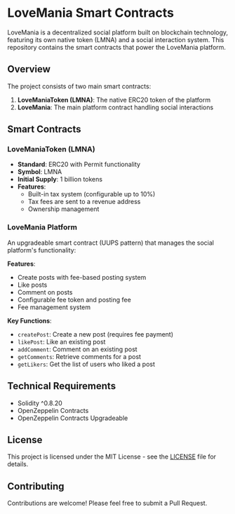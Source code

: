 # LoveMania Smart Contracts

LoveMania is a decentralized social platform built on blockchain technology, featuring its own native token (LMNA) and a social interaction system. This repository contains the smart contracts that power the LoveMania platform.

## Overview

The project consists of two main smart contracts:

1. **LoveManiaToken (LMNA)**: The native ERC20 token of the platform
2. **LoveMania**: The main platform contract handling social interactions

## Smart Contracts

### LoveManiaToken (LMNA)

- **Standard**: ERC20 with Permit functionality
- **Symbol**: LMNA
- **Initial Supply**: 1 billion tokens
- **Features**:
  - Built-in tax system (configurable up to 10%)
  - Tax fees are sent to a revenue address
  - Ownership management

### LoveMania Platform

An upgradeable smart contract (UUPS pattern) that manages the social platform's functionality:

**Features**:

- Create posts with fee-based posting system
- Like posts
- Comment on posts
- Configurable fee token and posting fee
- Fee management system

**Key Functions**:

- `createPost`: Create a new post (requires fee payment)
- `likePost`: Like an existing post
- `addComment`: Comment on an existing post
- `getComments`: Retrieve comments for a post
- `getLikers`: Get the list of users who liked a post

## Technical Requirements

- Solidity ^0.8.20
- OpenZeppelin Contracts
- OpenZeppelin Contracts Upgradeable

## License

This project is licensed under the MIT License - see the [LICENSE](LICENSE) file for details.

## Contributing

Contributions are welcome! Please feel free to submit a Pull Request.